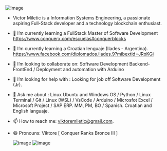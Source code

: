 


![image](https://github.com/user-attachments/assets/4535f94a-bf51-4cb6-8318-a82cb4fab389)

*  Victor Miletic is a Information Systems Engineering, a passionate aspiring Full-Stack developer and a technology blockchain enthusiast.
- 🌱 I’m currently learning a FullStack Master of Software Development https://www.conquerx.com/escuelas#conquerblocks

- 🌱 I’m currently learning a Croatian lenguaje (Ilades - Argentina). <html><head><meta http-equiv="Content-Type" content="text/html; charset=UTF-8"/></head><body><a href="https://www.facebook.com/diplomados.ilades.9?mibextid=JRoKGi">https://www.facebook.com/diplomados.ilades.9?mibextid=JRoKGi</a></body></html> 
   
- 👯 I’m looking to collaborate on: Software Development Backend-FrontEnd / Deployment and automation with Arduino
  
- 🤔 I’m looking for help with : Looking for job off  Software Development (Jr).
  
- 💬 Ask me about : Linux Ubuntu and Windows OS / Python / Linux Terminal / Git / Linux (WSL) / VsCode / Arduino / Microsfot Excel / Microsoft Project / SAP ERP. MM, PM, BO / Spanish. Croatian and English languaje.

- 📫 How to reach me: viktoremiletic@gmail.com.
  
- 😄 Pronouns: Viktore  [ Conquer Ranks Bronce III ]

  ![image](https://github.com/user-attachments/assets/34df68d7-878a-465a-87f9-571d5019e7da)
  ![image](https://github.com/user-attachments/assets/b2e8550b-5f63-4306-abd1-7bda40e540b2)                                                

